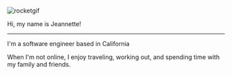 ![rocketgif](https://user-images.githubusercontent.com/65695953/178920870-671ec1cb-ea13-4c29-936f-e1736cb1810f.gif)



Hi, my name is Jeannette!
_________________________

I'm a software engineer based in California 

When I'm not online, I enjoy traveling, working out, and spending time with my family and friends.
